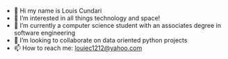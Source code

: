 - 👋 Hi my name is Louis Cundari
- 👀 I’m interested in all things technology and space!
- 🌱 I’m currently a computer science student with an associates degree in software engineering
- 💞️ I’m looking to collaborate on data oriented python projects
- 📫 How to reach me: louiec1212@yahoo.com

<!---
louiec3/louiec3 is a ✨ special ✨ repository because its `README.md` (this file) appears on your GitHub profile.
You can click the Preview link to take a look at your changes.
--->
